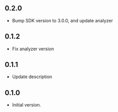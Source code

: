 ## 0.2.0

- Bump SDK version to 3.0.0, and update analyzer

## 0.1.2

- Fix analyzer version

## 0.1.1

- Update description

## 0.1.0

- Initial version.
